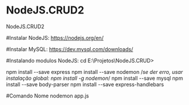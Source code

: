 # NodeJS.CRUD2
NodeJS.CRUD2

#Instalar NodeJS:
https://nodejs.org/en/

#Instalar MySQL:
https://dev.mysql.com/downloads/

#Instalando modulos NodeJS:
cd E:\Projetos\NodeJS.CRUD>

npm install --save express
npm install --save nodemon /*se der erro, usar instalação global: npm install -g nodemon*/
npm install --save mysql
npm install --save body-parser
npm install --save express-handlebars


#Comando Nome
nodemon app.js